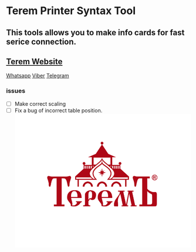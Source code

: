 # Terem Printer Syntax Tool
## This tools allows you to make info cards for fast serice connection.


## [Terem Website](https://www.terem-pro.ru/)
[Whatsapp](https://wa.me/79855716153)
[Viber](viber://chat?number=79855716153)
[Telegram](https://t.me/Terem_chat)
### issues
- [ ] Make correct scaling
- [ ] Fix a bug of incorrect table position.
![logo](https://github.com/ARteam1980/Printer/blob/main/logo.png)